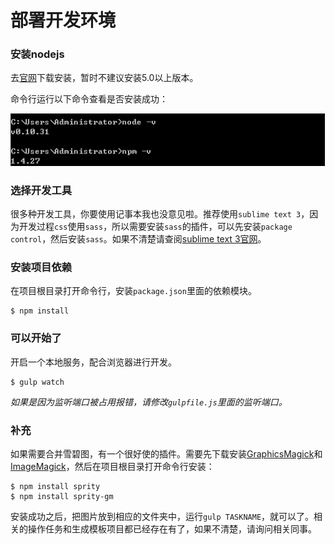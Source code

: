 # 部署开发环境


### 安装nodejs

去[官网](https://nodejs.org/en/)下载安装，暂时不建议安装5.0以上版本。

命令行运行以下命令查看是否安装成功：

![是否安装成功](1.png)


### 选择开发工具

很多种开发工具，你要使用记事本我也没意见啦。推荐使用`sublime text 3`，因为开发过程`css`使用`sass`，所以需要安装`sass`的插件，可以先安装`package control`，然后安装`sass`。如果不清楚请查阅[sublime text 3官网](http://www.sublimetext.com/3)。


### 安装项目依赖

在项目根目录打开命令行，安装`package.json`里面的依赖模块。
````
$ npm install
````


### 可以开始了

开启一个本地服务，配合浏览器进行开发。
````
$ gulp watch
````

*如果是因为监听端口被占用报错，请修改`gulpfile.js`里面的监听端口。*


### 补充

如果需要合并雪碧图，有一个很好使的插件。需要先下载安装[GraphicsMagick](http://www.graphicsmagick.org/)和[ImageMagick](http://www.imagemagick.org/script/index.php)，然后在项目根目录打开命令行安装：
````
$ npm install sprity
$ npm install sprity-gm
````

安装成功之后，把图片放到相应的文件夹中，运行`gulp TASKNAME`，就可以了。相关的操作任务和生成模板项目都已经存在有了，如果不清楚，请询问相关同事。